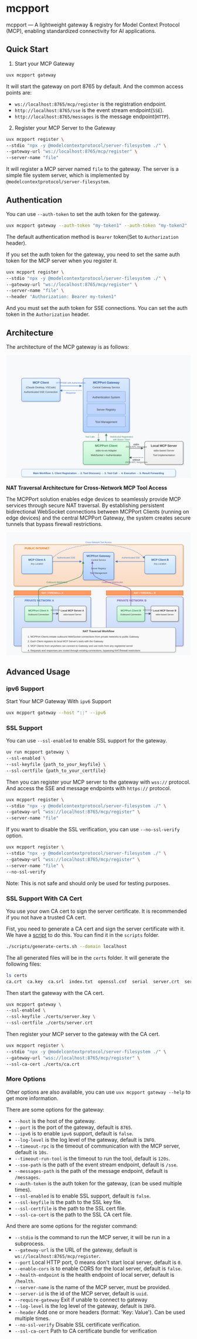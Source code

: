 # mcpport

mcpport — A lightweight gateway &amp; registry for Model Context Protocol (MCP), enabling standardized connectivity for AI applications.

## Quick Start

1. Start your MCP Gateway

```bash
uvx mcpport gateway
```

It will start the gateway on port 8765 by default. And the common access points are:

- `ws://localhost:8765/mcp/register` is the registration endpoint.
- `http://localhost:8765/sse` is the event stream endpoint(`SSE`).
- `http://localhost:8765/messages` is the message endpoint(`HTTP`).

2. Register your MCP Server to the Gateway

```bash
uvx mcpport register \
--stdio "npx -y @modelcontextprotocol/server-filesystem ./" \
--gateway-url "ws://localhost:8765/mcp/register" \
--server-name "file"
```

It will register a MCP server named `file` to the gateway. The server is a simple file system server, which is implemented by `@modelcontextprotocol/server-filesystem`.


## Authentication

You can use `--auth-token` to set the auth token for the gateway.

```bash
uvx mcpport gateway --auth-token "my-token1" --auth-token "my-token2"
```

The default authentication method is `Bearer` token(Set to `Authorization` header). 

If you set the auth token for the gateway, you need to set the same auth token for the MCP server when you register it.

```bash
uvx mcpport register \
--stdio "npx -y @modelcontextprotocol/server-filesystem ./" \
--gateway-url "ws://localhost:8765/mcp/register" \
--server-name "file" \
--header "Authorization: Bearer my-token1"
```

And you must set the auth token for SSE connections. You can set the auth token in the `Authorization` header.

## Architecture

The architecture of the MCP gateway is as follows:

![architecture](./asserts/img/mcpport-architecture-svg-improved.svg)

**NAT Traversal Architecture for Cross-Network MCP Tool Access**

The MCPPort solution enables edge devices to seamlessly provide MCP services through secure NAT traversal. By establishing persistent bidirectional WebSocket connections between MCPPort Clients (running on edge devices) and the central MCPPort Gateway, the system creates secure tunnels that bypass firewall restrictions.


![](./asserts/img//mcpport-nat-simplified.svg)


## Advanced Usage

### ipv6 Support

Start Your MCP Gateway With `ipv6` Support

```bash
uvx mcpport gateway --host "::" --ipv6
```

### SSL Support

You can use `--ssl-enabled` to enable SSL support for the gateway.

```bash
uv run mcpport gateway \
--ssl-enabled \
--ssl-keyfile {path_to_your_keyfile} \
--ssl-certfile {path_to_your_certfile}
```

Then you can register your MCP server to the gateway with `wss://` protocol. And access the SSE and message endpoints with `https://` protocol.

```bash
uvx mcpport register \
--stdio "npx -y @modelcontextprotocol/server-filesystem ./" \
--gateway-url "wss://localhost:8765/mcp/register" \
--server-name "file" 
```

If you want to disable the SSL verification, you can use `--no-ssl-verify` option.

```bash
uvx mcpport register \
--stdio "npx -y @modelcontextprotocol/server-filesystem ./" \
--gateway-url "wss://localhost:8765/mcp/register" \
--server-name "file" \
--no-ssl-verify
```
Note: This is not safe and should only be used for testing purposes.

### SSL Support With CA Cert

You use your own CA cert to sign the server certificate. It is recommended if you not have a trusted CA cert.

Fist, you need to generate a CA cert and sign the server certificate with it. We have a [script](https://github.com/fangyinc/mcpport/scripts/generate-certs.sh) to do this. You can find it in the `scripts` folder.

```bash
./scripts/generate-certs.sh --domain localhost
```

The all generated files will be in the `certs` folder. It will generate the following files:
```bash
ls certs     
ca.crt  ca.key  ca.srl  index.txt  openssl.cnf  serial  server.crt  server.csr  server.key
```

Then start the gateway with the CA cert.

```bash
uvx mcpport gateway \
--ssl-enabled \
--ssl-keyfile ./certs/server.key \
--ssl-certfile ./certs/server.crt
```

Then register your MCP server to the gateway with the CA cert.

```bash
uvx mcpport register \
--stdio "npx -y @modelcontextprotocol/server-filesystem ./" \
--gateway-url "wss://localhost:8765/mcp/register" \
--ssl-ca-cert ./certs/ca.crt
```

### More Options

Other options are also available, you can use `uvx mcpport gateway --help` to get more information.

There are some options for the gateway:

- `--host` is the host of the gateway.
- `--port` is the port of the gateway, default is `8765`.
- `--ipv6` is to enable `ipv6` support, default is `false`.
- `--log-level` is the log level of the gateway, default is `INFO`.
- `--timeout-rpc` is the timeout of communication with the MCP server, default is `10s`.
- `--timeout-run-tool` is the timeout to run the tool, default is `120s`.
- `--sse-path` is the path of the event stream endpoint, default is `/sse`.
- `--messages-path` is the path of the message endpoint, default is `/messages`.
- `--auth-token` is the auth token for the gateway, (can be used multiple times).
- `--ssl-enabled` is to enable SSL support, default is `false`.
- `--ssl-keyfile` is the path to the SSL key file.
- `--ssl-certfile` is the path to the SSL cert file.
- `--ssl-ca-cert` is the path to the SSL CA cert file.

And there are some options for the register command:

- `--stdio` is the command to run the MCP server, it will be run in a subprocess.
- `--gateway-url` is the URL of the gateway, default is `ws://localhost:8765/mcp/register`.
- `--port` Local HTTP port, 0 means don't start local server, default is `0`.
- `--enable-cors` is to enable CORS for the local server, default is `false`.
- `--health-endpoint` is the health endpoint of local server, default is `/health`.
- `--server-name` is the name of the MCP server, must be provided.
- `--server-id` is the id of the MCP server, default is `uuid`.
- `--require-gateway` Exit if unable to connect to gateway
- `--log-level` is the log level of the gateway, default is `INFO`.
- `--header` Add one or more headers (format: 'Key: Value'). Can be used multiple times.
- `--no-ssl-verify` Disable SSL certificate verification.
- `--ssl-ca-cert` Path to CA certificate bundle for verification